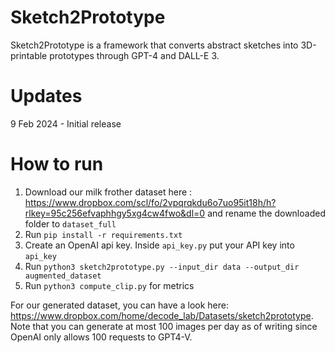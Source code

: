 # Sketch2Prototype
Sketch2Prototype is a framework that converts abstract sketches into 3D-printable prototypes through GPT-4 and DALL-E 3. 

# Updates
9 Feb 2024 - Initial release

# How to run

1. Download our milk frother dataset here : https://www.dropbox.com/scl/fo/2vpqrqkdu6o7uo95it18h/h?rlkey=95c256efvaphhgy5xg4cw4fwo&dl=0 and rename the downloaded folder to `dataset_full`
2. Run `pip install -r requirements.txt`
3. Create an OpenAI api key. Inside `api_key.py` put your API key into `api_key`
4. Run `python3 sketch2prototype.py --input_dir data --output_dir augmented_dataset`
5. Run `python3 compute_clip.py` for metrics

For our generated dataset, you can have a look here: https://www.dropbox.com/home/decode_lab/Datasets/sketch2prototype. Note that you can generate at most 100 images per day as of writing since OpenAI only allows 100 requests to GPT4-V.
